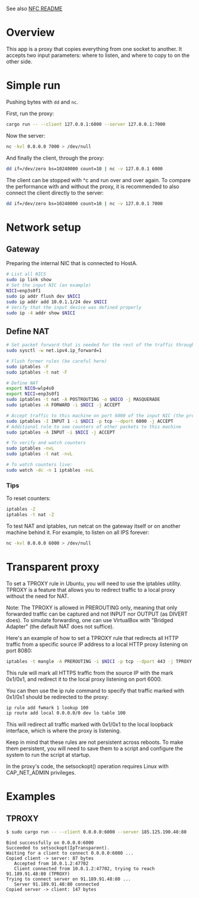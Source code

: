See also [NFC README](nfc/README.md)

# Overview

This app is a proxy that copies everything from one socket to another.
It accepts two input parameters: where to listen, and where to copy to on the other side.

# Simple run

Pushing bytes with `dd` and `nc`.

First, run the proxy:
```bash
cargo run -- --client 127.0.0.1:6000 --server 127.0.0.1:7000
```

Now the server:
```bash
nc -kvl 0.0.0.0 7000 > /dev/null
```

And finally the client, through the proxy:
```bash
dd if=/dev/zero bs=10240000 count=10 | nc -v 127.0.0.1 6000
```

The client can be stopped with ^c and run over and over again.
To compare the performance with and without the proxy, it is recommended to also connect the client directly to the server:
```bash
dd if=/dev/zero bs=10240000 count=10 | nc -v 127.0.0.1 7000
```

# Network setup

## Gateway

Preparing the internal NIC that is connected to HostA.

```bash
# List all NICS
sudo ip link show
# Set the input NIC (an example)
NICI=enp3s0f1
sudo ip addr flush dev $NICI 
sudo ip addr add 10.0.1.1/24 dev $NICI
# Verify that the input device was defined properly
sudo ip -4 addr show $NICI
```

## Define NAT

```bash
# Set packet forward that is needed for the rest of the traffic through the gateway
sudo sysctl -w net.ipv4.ip_forward=1

# Flush former rules (be careful here)
sudo iptables -F
sudo iptables -t nat -F

# Define NAT
export NICO=wlp4s0
export NICI=enp3s0f1
sudo iptables -t nat -A POSTROUTING -o $NICO -j MASQUERADE
sudo iptables -A FORWARD -i $NICI -j ACCEPT

# Accept traffic to this machine on port 6000 of the input NIC (the proxy)
sudo iptables -I INPUT 1 -i $NICI -p tcp --dport 6000 -j ACCEPT
# Additional rule to see counters of other packets to this machine
sudo iptables -A INPUT -i $NICI -j ACCEPT

# To verify and watch counters
sudo iptables -nvL
sudo iptables -t nat -nvL

# To watch counters live:
sudo watch -dc -n 1 iptables -nvL
```

### Tips

To reset counters:

```bash
iptables -Z
iptables -t nat -Z
```

To test NAT and iptables, run netcat on the gateway itself or on another machine behind it.
For example, to listen on all IPS forever:

```bash
nc -kvl 0.0.0.0 6000 > /dev/null
```

# Transparent proxy

To set a TPROXY rule in Ubuntu, you will need to use the iptables utility. 
TPROXY is a feature that allows you to redirect traffic to a local proxy without the need for NAT.

Note: The TPROXY is allowed in PREROUTING only, meaning that only forwarded traffic can be captured and not INPUT nor OUTPUT (as DIVERT does).
To simulate forwarding, one can use VirtualBox with "Bridged Adapter" (the default NAT does not suffice).

Here's an example of how to set a TPROXY rule that redirects all HTTP traffic from a specific source IP address to a local HTTP proxy listening on port 8080:

```bash
iptables -t mangle -A PREROUTING -i $NICI -p tcp --dport 443 -j TPROXY --tproxy-mark 0x1/0x1 --on-port 6000
```

This rule will mark all HTTPS traffic from the source IP with the mark 0x1/0x1, and redirect it to the local proxy listening on port 6000.

You can then use the ip rule command to specify that traffic marked with 0x1/0x1 should be redirected to the proxy:

```bash
ip rule add fwmark 1 lookup 100
ip route add local 0.0.0.0/0 dev lo table 100
```

This will redirect all traffic marked with 0x1/0x1 to the local loopback interface, which is where the proxy is listening.

Keep in mind that these rules are not persistent across reboots. 
To make them persistent, you will need to save them to a script and configure the system to run the script at startup.

In the proxy's code, the setsockopt() operation requires Linux with CAP_NET_ADMIN privileges.

# Examples

## TPROXY

```bash
$ sudo cargo run -- --client 0.0.0.0:6000 --server 185.125.190.48:80
```
```text
Bind successfully on 0.0.0.0:6000
Succeeded to setsockopt(IpTransparent).
Waiting for a client to connect 0.0.0.0:6000 ...
Copied client -> server: 87 bytes
   Accepted from 10.0.1.2:47702
   Client connected from 10.0.1.2:47702, trying to reach 91.189.91.48:80 (TPROXY)
Trying to connect server on 91.189.91.48:80 ...
   Server 91.189.91.48:80 connected
Copied server -> client: 147 bytes
```